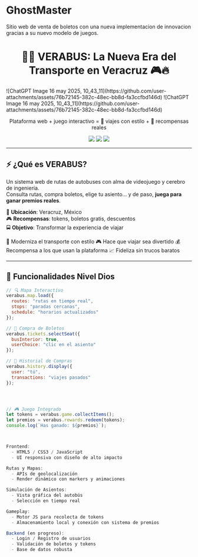 # GhostMaster
Sitio web de venta de boletos con una nueva implementacion de innovacion gracias a su nuevo modelo de juegos.
<h1 align="center">🚌💥 VERABUS: La Nueva Era del Transporte en Veracruz 🎮🔥</h1>
![ChatGPT Image 16 may 2025, 10_43_11](https://github.com/user-attachments/assets/76b72145-382c-48ec-bb8d-fa3ccfbd146d)
![ChatGPT Image 16 may 2025, 10_43_11](https://github.com/user-attachments/assets/76b72145-382c-48ec-bb8d-fa3ccfbd146d)
<p align="center">
  Plataforma web + juego interactivo = 🚀 viajes con estilo + 🎁 recompensas reales
</p>

<p align="center">
  <img src="https://img.shields.io/badge/status-en%20desarrollo-yellow?style=for-the-badge" />
  <img src="https://img.shields.io/badge/made%20with-%E2%9D%A4-red?style=for-the-badge" />
  <img src="https://img.shields.io/badge/Veracruz-orgullo%20mexicano-green?style=for-the-badge" />
</p>

---

## ⚡️ ¿Qué es VERABUS?

Un sistema web de rutas de autobuses con alma de videojuego y cerebro de ingeniería.  
Consulta rutas, compra boletos, elige tu asiento… y de paso, **juega para ganar premios reales**.

📍 **Ubicación**: Veracruz, México  
🎮 **Recompensas**: tokens, boletos gratis, descuentos  
🚍 **Objetivo**: Transformar la experiencia de viajar

🚀 Moderniza el transporte con estilo
🎮 Hace que viajar sea divertido
💰 Recompensa a los que usan la plataforma
📈 Fideliza sin trucos baratos

---

## 🧨 Funcionalidades Nivel Dios

```js
// 🔍 Mapa Interactivo
verabus.map.load({
  routes: "rutas en tiempo real",
  stops: "paradas cercanas",
  schedule: "horarios actualizados"
});

// 🎫 Compra de Boletos
verabus.tickets.selectSeat({
  busInterior: true,
  userChoice: "clic en el asiento"
});

// 🧾 Historial de Compras
verabus.history.display({
  user: "tú",
  transactions: "viajes pasados"
});




// 🎮 Juego Integrado
let tokens = verabus.game.collectItems();
let premios = verabus.rewards.redeem(tokens);
console.log(`Has ganado: ${premios}`);



Frontend:
  - HTML5 / CSS3 / JavaScript
  - UI responsiva con diseño de alto impacto

Rutas y Mapas:
  - APIs de geolocalización
  - Render dinámico con markers y animaciones

Simulación de Asientos:
  - Vista gráfica del autobús
  - Selección en tiempo real

Gameplay:
  - Motor JS para recolecta de tokens
  - Almacenamiento local y conexión con sistema de premios

Backend (en progreso):
  - Login / Registro de usuarios
  - Validación de boletos y tokens
  - Base de datos robusta
